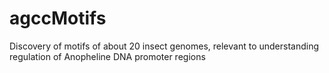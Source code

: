 # agccMotifs
Discovery of motifs of about 20 insect genomes, relevant to understanding regulation of Anopheline DNA promoter regions
